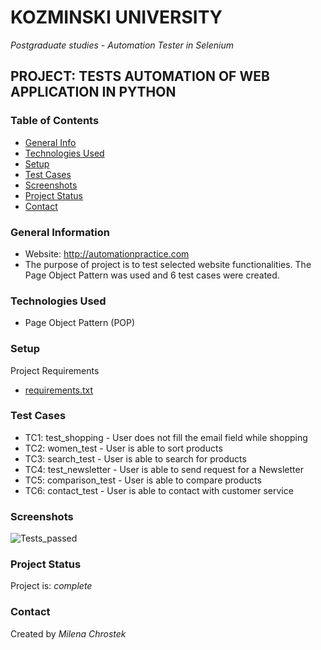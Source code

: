 # KOZMINSKI UNIVERSITY
_Postgraduate studies - Automation Tester in Selenium_
## PROJECT: TESTS AUTOMATION OF WEB APPLICATION IN PYTHON
### Table of Contents
* [General Info](#general-information)
* [Technologies Used](#technologies-used)
* [Setup](#setup)
* [Test Cases](#test-cases)
* [Screenshots](#screenshots)
* [Project Status](#project-status)
* [Contact](#contact)
<!-- * [License](#license) -->
### General Information
- Website: http://automationpractice.com
- The purpose of project is to test selected website functionalities. The Page Object Pattern was used and 6 test cases were created.
### Technologies Used
- Page Object Pattern (POP)
### Setup
Project Requirements
- [requirements.txt](https://github.com/milenachrostek/ALK_SeleniumPython/files/8837713/requirements.txt)
### Test Cases 
- TC1: test_shopping - User does not fill the email field while shopping
- TC2: women_test - User is able to sort products
- TC3: search_test - User is able to search for products
- TC4: test_newsletter - User is able to send request for a Newsletter
- TC5: comparison_test - User is able to compare products
- TC6: contact_test - User is able to contact with customer service
### Screenshots
![Tests_passed](https://user-images.githubusercontent.com/91781333/171989800-a12f46ed-0055-4f19-b6fa-076c160419ea.png)
### Project Status
Project is: _complete_
### Contact
Created by _Milena Chrostek_
